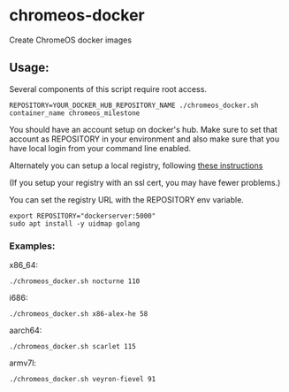 # chromeos-docker
Create ChromeOS docker images

## Usage:
Several components of this script require root access.

```
REPOSITORY=YOUR_DOCKER_HUB_REPOSITORY_NAME ./chromeos_docker.sh container_name chromeos_milestone
```

You should have an account setup on docker's hub.
Make sure to set that account as REPOSITORY  in your environment and also make sure that you have local login from your command line enabled.

Alternately you can setup a local registry, following [these instructions]([url](https://distribution.github.io/distribution/about/deploying/))

(If you setup your registry with an ssl cert, you may have fewer problems.)

You can set the registry URL with the REPOSITORY env variable.
```
export REPOSITORY="dockerserver:5000"
sudo apt install -y uidmap golang
```

### Examples:

x86_64:
```
./chromeos_docker.sh nocturne 110
```

i686:
```
./chromeos_docker.sh x86-alex-he 58
```

aarch64:
```
./chromeos_docker.sh scarlet 115
```

armv7l:
```
./chromeos_docker.sh veyron-fievel 91
```
